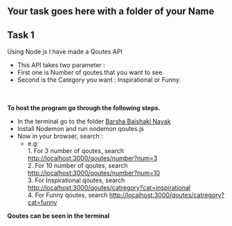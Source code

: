 ## Your task goes here with a folder of your Name
## Task 1

Using Node js I have made a Qoutes API 
- This API takes two parameter :
- First one is Number of qoutes that you want to see.
- Second is the Category you want : Inspirational or Funny.

                               
<br><br>**To host the program go through the following steps.**<br>

- In the terminal go to the folder [Barsha Baishaki Nayak](../induction-2021-2nd-yr/BackendDevelopmentusingNode/TaskSubmission/BarshaBaishakiNayak)
- Install Nodemon and run nodemon qoutes.js
- Now in your browser, search : <br>
   - e.g:  <br>
              1. For 3 number of qoutes, search [http://localhost:3000/qoutes/number?num=3](http://localhost:3000/qoutes/number?num=3)<br>
              2. For 10 number of qoutes, search [http://localhost:3000/qoutes/number?num=10](http://localhost:3000/qoutes/number?num=10)<br>
              3. For Inspirational qoutes, search [http://localhost:3000/qoutes/catregory?cat=inspirational](http://localhost:3000/qoutes/catregory?cat=inspirational)<br>
              4. For Funny qoutes, search [http://localhost:3000/qoutes/catregory?cat=funny](http://localhost:3000/qoutes/catregory?cat=funny)<br>

 **Qoutes can be seen  in the terminal**
